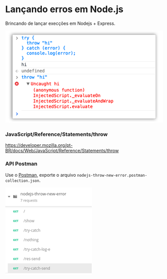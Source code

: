 # Lançando erros em Node.js

Brincando de lançar execções em Nodejs + Express.

![try-catch.png](try-catch.png)

### JavaScript/Reference/Statements/throw

https://developer.mozilla.org/pt-BR/docs/Web/JavaScript/Reference/Statements/throw



### API Postman

Use o [Postman](https://www.getpostman.com/), exporte o arquivo
 `nodejs-throw-new-error.postman-collection.json`.

![api.png](api.png)

